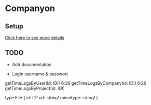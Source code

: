 # Companyon



## Setup

[Click here to see more details](documentation/setup.md)

## TODO

+ Add documentation

+ Login username & passwort


getTimeLogsByUser(id: ID!)
6:26
getTimeLogsByCompany(id: ID!)
6:26
getTimeLogsByProject(id: ID!)

type File {
  id: ID!
  url: string!
  mimetype: string!
}